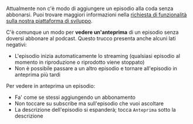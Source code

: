Attualmente non c'è modo di aggiungere un episodio alla coda senza abbonarsi.
Puoi trovare maggiori informazioni nella [richiesta di funzionalità sulla
nostra piattaforma di sviluppo](https://github.com/AntennaPod/AntennaPod/issues/4710).

C'è comunque un modo per **vedere un'anteprima** di un episodio senza doversi
abbonare al podcast. Questo trucco presenta anche alcuni lati negativi:

- L'episodio inizia automaticamente lo streaming (qualsiasi episodio al momento
in riproduzione o riprodotto viene stoppato)
- Non è possibile passare a un altro episodio e tornare all'episodio in
anteprima più tardi

Per vedere in anteprima un episodio:

- Fa' come se stessi aggiungendo un abbonamento
- Non toccare su subscribe ma sull'episodio che vuoi ascoltare
- La descrizione dell'episodio si espanderà; tocca `Anteprima` sotto la
descrizione
